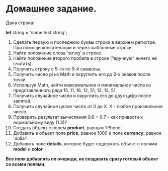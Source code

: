 # Домашнее задание.

Дана строка: 

**let** string = 'some test string'; 

1. Сделать первую и последнюю буквы строки в верхнем регистре. При помощи конкатенации и через шаблонные строки.
2. Найти положение слова 'string' в строке.
3. Найти положение второго пробела в строке (“вручную” ничего не считать).
4. Получить строку с 5-го по 9-й символы.
5. Получить число pi из Math и округлить его до 2-х знаков после точки.
6. Используя Math, найти максимальное и минимальное числа из представленного ряда 15, 11, 16, 12, 51, 12, 13, 51.
7. Получить случайное число и округлить его до двух цифр после запятой.
8. Получить случайное целое число от 0 до X. X - любое произвольное число.
9. Проверить результат вычисления 0.6 + 0.7 - как привести к нормальному виду (1.3)?
10. Создать объект с полем **product**, равным 'iPhone'.
11. Добавить в объект поле **price**, равное 1000 и поле **currency**, равное 'dollar'.
12. Добавить поле **details**, которое будет содержать объект с полями **model** и **color**

**Все поля добавлять по очереди, не создавать сразу готовый объект со всеми полями**.